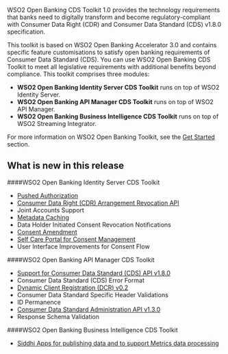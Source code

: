 WSO2 Open Banking CDS Toolkit 1.0 provides the technology requirements that banks need to digitally transform and become 
regulatory-compliant with Consumer Data Right (CDR) and Consumer Data Standard (CDS) v1.8.0 specification.

This toolkit is based on WSO2 Open Banking Accelerator 3.0 and contains specific feature customisations to satisfy open 
banking requirements of Consumer Data Standard (CDS). You can use WSO2 Open Banking CDS Toolkit to meet all legislative 
requirements with additional benefits beyond compliance. This toolkit comprises three modules:

- **WSO2 Open Banking Identity Server CDS Toolkit** runs on top of WSO2 Identity Server.
- **WSO2 Open Banking API Manager CDS Toolkit** runs on top of WSO2 API Manager.
- **WSO2 Open Banking Business Intelligence CDS Toolkit**  runs on top of WSO2 Streaming Integrator.

For more information on WSO2 Open Banking Toolkit, see the [Get Started](open-banking.md) section.

## What is new in this release

####WSO2 Open Banking Identity Server CDS Toolkit

- [Pushed Authorization](../learn/pushed-authorization-endpoint.md)
- [Consumer Data Right (CDR) Arrangement Revocation API](../learn/arrangement-revocation-api.md)
- Joint Accounts Support
- [Metadata Caching](../learn/metadata-cache-management.md)
- Data Holder Initiated Consent Revocation Notifications
- [Consent Amendment](../try-out/consent-manager.md#revoking-a-consent)
- [Self Care Portal for Consent Management](../try-out/consent-manager.md#using-consent-manager)
- User Interface Improvements for Consent Flow

####WSO2 Open Banking API Manager CDS Toolkit

- [Support for Consumer Data Standard (CDS) API v1.8.0](../try-out/account-and-transaction-flow.md)
- Consumer Data Standard (CDS) Error Format
- [Dynamic Client Registration (DCR) v0.2](../learn/dynamic-client-registration.md)
- Consumer Data Standard Specific Header Validations
- ID Permanence
- [Consumer Data Standard Administration API v1.3.0](../learn/administration-api.md)
- Response Schema Validation

####WSO2 Open Banking Business Intelligence CDS Toolkit

- [Siddhi Apps for publishing data and to support Metrics data processing](../learn/data-publishing.md)